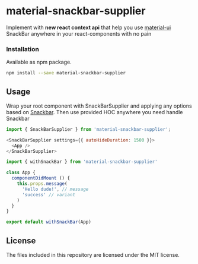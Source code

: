 # material-snackbar-supplier

Implement with **new react context api** that help you use [material-ui](https://material-ui.com//) SnackBar anywhere in your react-components with no pain

### Installation
Available as npm package.
```bash
npm install --save material-snackbar-supplier

```

## Usage
Wrap your root component with SnackBarSupplier and applying any options based on [Snackbar](https://material-ui.com/api/snackbar/).
Then use provided HOC anywhere you need handle Snackbar

```js
import { SnackBarSupplier } from 'material-snackbar-supplier';

<SnackBarSupplier settings={{ autoHideDuration: 1500 }}>
  <App />
</SnackBarSupplier>
```


```js
import { withSnackBar } from 'material-snackbar-supplier'

class App {
  componentDidMount () {
    this.props.message(
      'Hello dude!', // message
      'success' // variant
    )
  }
}

export default withSnackBar(App)
```

## License

The files included in this repository are licensed under the MIT license.
